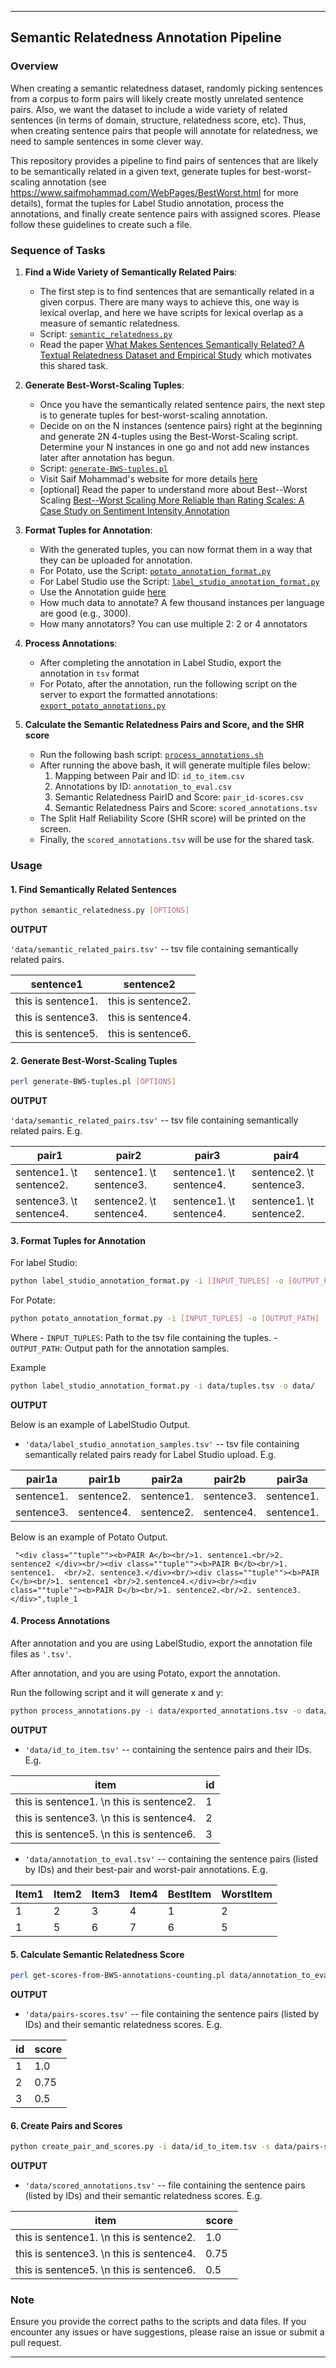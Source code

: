 ------------------------------------------------------------------------

## Semantic Relatedness Annotation Pipeline

### Overview

When creating a semantic relatedness dataset, randomly picking sentences from a corpus to form pairs will likely create mostly unrelated sentence pairs. Also, we want the dataset to include a wide variety of related sentences (in terms of domain, structure, relatedness score, etc). Thus, when creating sentence pairs that people will annotate for relatedness, we need to sample sentences in some clever way.
 
This repository provides a pipeline to find pairs of sentences that are likely to be semantically related in a given text, generate tuples for best-worst-scaling annotation (see https://www.saifmohammad.com/WebPages/BestWorst.html for more details), format the tuples for Label Studio annotation, process the annotations, and finally create sentence pairs with assigned scores. Please follow these guidelines to create such a file.

### Sequence of Tasks

1.  **Find a Wide Variety of Semantically Related Pairs**:
    -   The first step is to find sentences that are semantically related in a given corpus. There are many ways to achieve this, one way is lexical overlap, and here we have scripts for lexical overlap as a measure of semantic relatedness.
    -   Script: [`semantic_relatedness.py`](https://github.com/shmuhammadd/semantic_relatedness/blob/main/scripts/semantic_relatedness.py)
    -   Read the paper [What Makes Sentences Semantically Related? A Textual Relatedness Dataset and Empirical Study](https://arxiv.org/pdf/2110.04845.pdf) which motivates this shared task.
      
2.  **Generate Best-Worst-Scaling Tuples**:
    -   Once you have the semantically related sentence pairs, the next step is to generate tuples for best-worst-scaling annotation.
    -   Decide on on the N instances (sentence pairs) right at the beginning and generate 2N 4-tuples using the Best-Worst-Scaling script. Determine your N instances in one go and not add new instances later after annotation has begun.
    -   Script: [`generate-BWS-tuples.pl`](https://github.com/shmuhammadd/labelstudio-semrel-pipeline/blob/main/Best-Worst-Scaling-Scripts/generate-BWS-tuples.pl)
    -   Visit Saif Mohammad's website for more details [here](https://www.saifmohammad.com/WebPages/BestWorst.html)
    -   \[optional\] Read the paper to understand more about Best--Worst Scaling [Best--Worst Scaling More Reliable than Rating Scales: A Case Study on Sentiment Intensity Annotation](https://www.saifmohammad.com/WebDocs/BWS-reliable-ACL2017.pdf)
3.  **Format Tuples for Annotation**:
    -   With the generated tuples, you can now format them in a way that they can be uploaded for annotation.
    -   For Potato, use the Script:  [`potato_annotation_format.py`](https://github.com/shmuhammadd/semrel-pipeline/blob/main/scripts/potato_annotation_format.py)
    -   For Label Studio use the Script: [`label_studio_annotation_format.py`](https://github.com/shmuhammadd/labelstudio-semrel-pipeline/blob/main/scripts/label_studio_annotation_format.py)
    -   Use the Annotation guide [here](https://docs.google.com/document/d/1qwS9P-eRhgQw-JYMpWyOoTusBtuuxWCXEWnZZ-7LpBg/edit?usp=sharing)
    -   How much data to annotate? A few thousand instances per language are good (e.g., 3000).
    -   How many annotators? You can use multiple 2: 2 or 4 annotators
4.  **Process Annotations**:
    -   After completing the annotation in Label Studio, export the annotation in `tsv` format
    -   For Potato, after the annotation, run the following script on the server to export the formatted annotations: [`export_potato_annotations.py`](https://github.com/shmuhammadd/semrel-pipeline/blob/main/export_potato_annotations.py)
  
      
5.  **Calculate the Semantic Relatedness Pairs and Score, and the SHR score**
    -   Run the following bash script: [`process_annotations.sh`](https://github.com/shmuhammadd/semrel-pipeline/blob/main/process_annotations.sh)
    -   After running the above bash, it will generate multiple files below:
        1. Mapping between Pair and ID: `id_to_item.csv`
        2. Annotations by ID: `annotation_to_eval.csv`
        3. Semantic Relatedness PairID and Score: `pair_id-scores.csv`
        4. Semantic Relatedness Pairs and Score: `scored_annotations.tsv`
    - The Split Half Reliability Score (SHR score) will be printed on the screen.
    - Finally, the `scored_annotations.tsv` will be use for the shared task.
     
    
### Usage

#### 1. Find Semantically Related Sentences

``` bash
python semantic_relatedness.py [OPTIONS]
```

**OUTPUT**

`'data/semantic_related_pairs.tsv'` -- tsv file containing semantically related pairs.

| sentence1          | sentence2          |
|--------------------|--------------------|
| this is sentence1. | this is sentence2. |
| this is sentence3. | this is sentence4. |
| this is sentence5. | this is sentence6. |

#### 2. Generate Best-Worst-Scaling Tuples

``` bash
perl generate-BWS-tuples.pl [OPTIONS]
```

**OUTPUT**

`'data/semantic_related_pairs.tsv'` -- tsv file containing semantically related pairs. E.g.

| pair1                    | pair2                    | pair3                    | pair4                    |
|--------------------------|--------------------------|--------------------------|--------------------------|
| sentence1. \t sentence2. | sentence1. \t sentence3. | sentence1. \t sentence4. | sentence2. \t sentence3. |
| sentence3. \t sentence4. | sentence2. \t sentence4. | sentence1. \t sentence4. | sentence1. \t sentence2. |

#### 3. Format Tuples for Annotation

For label Studio:

``` bash
python label_studio_annotation_format.py -i [INPUT_TUPLES] -o [OUTPUT_PATH]
```

For Potate:

``` bash
python potato_annotation_format.py -i [INPUT_TUPLES] -o [OUTPUT_PATH]
```

Where - `INPUT_TUPLES`: Path to the tsv file containing the tuples. - `OUTPUT_PATH`: Output path for the annotation samples.

Example

``` bash
python label_studio_annotation_format.py -i data/tuples.tsv -o data/
```

**OUTPUT**

Below is an example of LabelStudio Output. 

-   `'data/label_studio_annotation_samples.tsv'` -- tsv file containing semantically related pairs ready for Label Studio upload. E.g.

| pair1a     | pair1b     | pair2a     | pair2b     | pair3a     | pair3b     | pair4a     | pair4b     |
|------------|------------|------------|------------|------------|------------|------------|------------|
| sentence1. | sentence2. | sentence1. | sentence3. | sentence1. | sentence4. | sentence2. | sentence3. |
| sentence3. | sentence4. | sentence2. | sentence4. | sentence1. | sentence4. | sentence1. | sentence2. |

Below is an example of Potato Output.

`
"<div class=""tuple""><b>PAIR A</b><br/>1. sentence1.<br/>2. sentence2 </div><br/><div class=""tuple""><b>PAIR B</b><br/>1. sentence1.  <br/>2. sentence3.</div><br/><div class=""tuple""><b>PAIR C</b><br/>1. sentence1 <br/>2.sentence4.</div><br/><div class=""tuple""><b>PAIR D</b><br/>1. sentence2.<br/>2. sentence3.</div>",tuple_1`

#### 4. Process Annotations

After annotation and you are using LabelStudio, export the annotation file files as `'.tsv'`.

After annotation, and you are using Potato, export the annotation.

Run the following script and it will generate x and y:

``` bash
python process_annotations.py -i data/exported_annotations.tsv -o data/
```

**OUTPUT**

-   `'data/id_to_item.tsv'` -- containing the sentence pairs and their IDs. E.g.

| item                                      | id  |
|-------------------------------------------|-----|
| this is sentence1. \\n this is sentence2. | 1   |
| this is sentence3. \\n this is sentence4. | 2   |
| this is sentence5. \\n this is sentence6. | 3   |

-   `'data/annotation_to_eval.tsv'` -- containing the sentence pairs (listed by IDs) and their best-pair and worst-pair annotations. E.g.

| Item1 | Item2 | Item3 | Item4 | BestItem | WorstItem |
|-------|-------|-------|-------|----------|-----------|
| 1     | 2     | 3     | 4     | 1        | 2         |
| 1     | 5     | 6     | 7     | 6        | 5         |

#### 5. Calculate Semantic Relatedness Score

``` bash
perl get-scores-from-BWS-annotations-counting.pl data/annotation_to_eval.tsv data/pairs-scores.tsv
```

**OUTPUT**

-   `'data/pairs-scores.tsv'` -- file containing the sentence pairs (listed by IDs) and their semantic relatedness scores. E.g.

| id  | score |
|-----|-------|
| 1   | 1.0   |
| 2   | 0.75  |
| 3   | 0.5   |

#### 6. Create Pairs and Scores

``` bash
python create_pair_and_scores.py -i data/id_to_item.tsv -s data/pairs-scores.tsv -o data
```

**OUTPUT**

-   `'data/scored_annotations.tsv'` -- file containing the sentence pairs (listed by IDs) and their semantic relatedness scores. E.g.

| item                                      | score |
|-------------------------------------------|-------|
| this is sentence1. \\n this is sentence2. | 1.0   |
| this is sentence3. \\n this is sentence4. | 0.75  |
| this is sentence5. \\n this is sentence6. | 0.5   |

### Note

Ensure you provide the correct paths to the scripts and data files. If you encounter any issues or have suggestions, please raise an issue or submit a pull request.

------------------------------------------------------------------------
